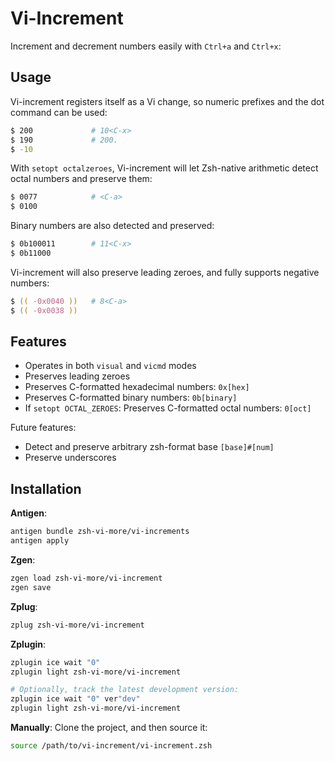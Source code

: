 # Vi-Increment

Increment and decrement numbers easily with `Ctrl+a` and `Ctrl+x`:

## Usage

Vi-increment registers itself as a Vi change, so numeric prefixes
and the dot command can be used:

```zsh
$ 200             # 10<C-x>
$ 190             # 200.
$ -10
```

With `setopt octalzeroes`, Vi-increment will let Zsh-native arithmetic
detect octal numbers and preserve them:

```zsh
$ 0077            # <C-a>
$ 0100
```

Binary numbers are also detected and preserved:

```zsh
$ 0b100011        # 11<C-x>
$ 0b11000
```

Vi-increment will also preserve leading zeroes, and fully supports negative numbers:

```zsh
$ (( -0x0040 ))   # 8<C-a>
$ (( -0x0038 ))
```

## Features

- Operates in both `visual` and `vicmd` modes
- Preserves leading zeroes
- Preserves C-formatted hexadecimal numbers: `0x[hex]`
- Preserves C-formatted binary numbers: `0b[binary]`
- If `setopt OCTAL_ZEROES`: Preserves C-formatted octal numbers: `0[oct]`

Future features:

- Detect and preserve arbitrary zsh-format base `[base]#[num]`
- Preserve underscores

## Installation

**Antigen**:
```zsh
antigen bundle zsh-vi-more/vi-increments
antigen apply
```

**Zgen**:
```zsh
zgen load zsh-vi-more/vi-increment
zgen save
```


**Zplug**:
```zsh
zplug zsh-vi-more/vi-increment
```

**Zplugin**:
```zsh
zplugin ice wait "0"
zplugin light zsh-vi-more/vi-increment

# Optionally, track the latest development version:
zplugin ice wait "0" ver"dev"
zplugin light zsh-vi-more/vi-increment
```

**Manually**: Clone the project, and then source it:
```zsh
source /path/to/vi-increment/vi-increment.zsh
```
